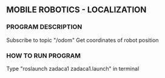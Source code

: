 ## MOBILE ROBOTICS - LOCALIZATION

### PROGRAM DESCRIPTION
Subscribe to topic "/odom"
Get coordinates of robot position

### HOW TO RUN PROGRAM
Type "roslaunch zadaca1 zadaca1.launch" in terminal
